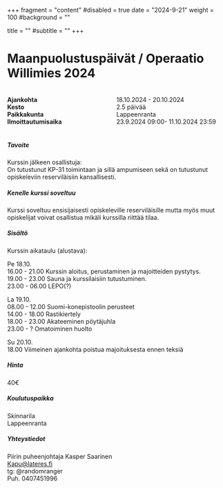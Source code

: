 +++
fragment = "content"
#disabled = true
date = "2024-9-21"
weight = 100
#background = ""

title = ""
#subtitle = ""
+++

# Maanpuolustuspäivät / Operaatio Willimies 2024
<br>
<div style="display: flex; width: auto; margin-left: 0;">
  <div style="flex: 1; padding-right: 1px;">
    <strong>Ajankohta</strong><br>
    <strong>Kesto</strong><br>
    <strong>Paikkakunta</strong><br>
    <strong>Ilmoittautumisaika</strong><br>
  </div>
  <div style="flex: 1; padding-left: 1px;">
    18.10.2024 - 20.10.2024<br>
    2.5 päivää<br>
    Lappeenranta<br>
    23.9.2024 09:00- 11.10.2024 23:59<br>
  </div>
</div>
<br>

##### Tavoite

Kurssin jälkeen osallistuja: <br>
On tutustunut KP-31 toimintaan ja sillä ampumiseen sekä on tutustunut opiskeleviin
reserviläisiin kansallisesti.

##### Kenelle kurssi soveltuu

Kurssi soveltuu ensisijaisesti opiskeleville reserviläisille mutta myös muut opiskelijat voivat
osallistua mikäli kurssilla riittää tilaa.

##### Sisältö

Kurssin aikataulu (alustava):

Pe 18.10.<br>
16.00 - 21.00 Kurssin aloitus, perustaminen ja majoitteiden pystytys.<br>
19.00 - 23.00 Sauna ja kurssilaisiin tutustuminen.<br>
23.00 - 06.00 LEPO(?)<br>

La 19.10.<br>
08.00 - 12.00 Suomi-konepistoolin perusteet<br>
14.00 - 18.00 Rastikiertely<br>
18.00 - 23.00 Akateeminen pöytäjuhla<br>
23.00 - ? Omatoiminen huolto<br>

Su 20.10.<br>
18.00 Viimeinen ajankohta poistua majoituksesta ennen teksiä

##### Hinta

40€

##### Koulutuspaikka

Skinnarila<br>
Lappeenranta

##### Yhteystiedot

Piirin puheenjohtaja Kasper Saarinen<br>
Kapu@lateres.fi<br>
tg: @randomranger<br>
Puh. 0407451996<br>